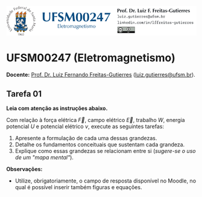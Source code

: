 ![](Header.png "UFSM-CT-DESP-UFSM00247")

# UFSM00247 (Eletromagnetismo)

**Docente:** [Prof. Dr. Luiz Fernando Freitas-Gutierres](https://www.linkedin.com/in/lffreitas-gutierres/) ([luiz.gutierres@ufsm.br](mailto:luiz.gutierres@ufsm.br)).

## Tarefa 01

**Leia com atenção as instruções abaixo.**

Com relação à força elétrica $\vec{F}$, campo elétrico $\vec{E}$, trabalho $W$, energia potencial $U$ e potencial elétrico $\nu$, execute as seguintes tarefas:

1. Apresente a formulação de cada uma dessas grandezas.
2. Detalhe os fundamentos conceituais que sustentam cada grandeza.
3. Explique como essas grandezas se relacionam entre si (*sugere-se o uso de um "mapa mental"*).

**Observações:**

- Utilize, obrigatoriamente, o campo de resposta disponível no Moodle, no qual é possível inserir também figuras e equações.
